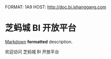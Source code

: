 FORMAT: 1A9
HOST: http://doc.bi.ishanggang.com

# 芝蚂城 BI 开放平台
[Markdown](http://daringfireball.net/projects/markdown/syntax) **formatted** description.

欢迎访问 芝蚂城 BI 开放平台

<!-- include(open_shared/content.md) -->
<!-- include(open_shared/intro.md) -->
